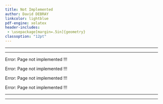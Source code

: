 ```yaml
---
title: Not Implemented
author: David DEBRAY
linkcolor: lightblue
pdf-engine: xelatex
header-includes:
 - \usepackage[margin=.5in]{geometry}
classoption: "12pt"
---
```

<link rel="icon" href="favicon.png" type="image/png" />

---
---

<p class="alert">
  Error: Page not implemented !!!
</p>

<p class="alert">
  Error: Page not implemented !!!
</p>

<p class="alert">
  Error: Page not implemented !!!
</p>

<p class="alert">
  Error: Page not implemented !!!
</p>


---
---


